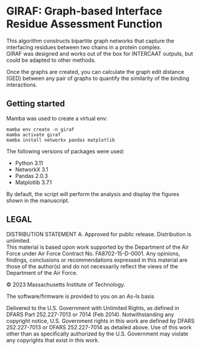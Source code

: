 # GIRAF: Graph-based Interface Residue Assessment Function  
This algorithm constructs bipartite graph networks that capture the interfacing residues between two chains in a protein complex.  
GIRAF was designed and works out of the box for INTERCAAT outputs, but could be adapted to other methods.  

Once the graphs are created, you can calculate the graph edit distance (GED) between any pair of graphs to quantify the similarity of the binding interactions.  

## Getting started  
Mamba was used to create a virtual env:  

```
mamba env create -n giraf  
mamba activate giraf  
mamba install networkx pandas matplotlib
```  

The following versions of packages were used:  
* Python 3.11  
* NetworkX 3.1  
* Pandas 2.0.3  
* Matplotlib 3.7.1  

By default, the script will perform the analysis and display the figures shown in the manuscript.  

## LEGAL  
DISTRIBUTION STATEMENT A. Approved for public release. Distribution is unlimited.  
This material is based upon work supported by the Department of the Air Force under Air Force Contract No. FA8702-15-D-0001. Any opinions, findings, conclusions or recommendations expressed in this material are those of the author(s) and do not necessarily reflect the views of the Department of the Air Force.

© 2023 Massachusetts Institute of Technology.

The software/firmware is provided to you on an As-Is basis

Delivered to the U.S. Government with Unlimited Rights, as defined in DFARS Part 252.227-7013 or 7014 (Feb 2014). Notwithstanding any copyright notice, U.S. Government rights in this work are defined by DFARS 252.227-7013 or DFARS 252.227-7014 as detailed above. Use of this work other than as specifically authorized by the U.S. Government may violate any copyrights that exist in this work.
